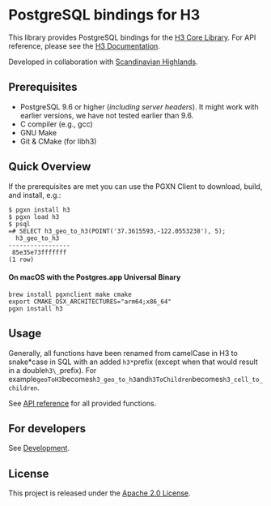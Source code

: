 # PostgreSQL bindings for H3

This library provides PostgreSQL bindings for the [H3 Core Library](https://github.com/uber/h3). For API reference, please see the [H3 Documentation](https://uber.github.io/h3).

Developed in collaboration with [Scandinavian Highlands](http://www.scandinavian-highlands.com).

## Prerequisites

- PostgreSQL 9.6 or higher (_including server headers_). It might work with earlier versions, we have not tested earlier than 9.6.
- C compiler (e.g., gcc)
- GNU Make
- Git & CMake (for libh3)

## Quick Overview

If the prerequisites are met you can use the PGXN Client to download, build, and install, e.g.:

```
$ pgxn install h3
$ pgxn load h3
$ psql
=# SELECT h3_geo_to_h3(POINT('37.3615593,-122.0553238'), 5);
  h3_geo_to_h3
-----------------
 85e35e73fffffff
(1 row)
```

#### On macOS with the Postgres.app Universal Binary

```
brew install pgxnclient make cmake
export CMAKE_OSX_ARCHITECTURES="arm64;x86_64"
pgxn install h3
```


## Usage

Generally, all functions have been renamed from camelCase in H3 to snake*case in SQL with an added `h3*`prefix (except when that would result in a double`h3\_`prefix). For example`geoToH3`becomes`h3_geo_to_h3`and`h3ToChildren`becomes`h3_cell_to_children`.

See [API reference](docs/api.md) for all provided functions.

## For developers

See [Development](docs/development.md).

## License

This project is released under the [Apache 2.0 License](LICENSE.md).

